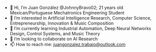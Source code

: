 - 👋 Hi, I’m Juan González @JohnnyBravo02; 21 years old Mexican/Portuguese Mechatronics Engineering Student
- 👀 I’m interested in Artificial Intelligence Research, Computer Science, Entrepreneurship, Innovation & Music Composition
- 🌱 I’m currently learning Industrial Automation, Deep Neural Networks Design, Control Systems, and Music Theory
- 💞️ I’m looking to collaborate on AI Research
- 📫 How to reach me: juangonzalez.trabajo@outlook.com
